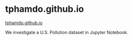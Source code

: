 # tphamdo.github.io
<a href="https://tphamdo.github.io/">tphamdo.github.io</a>

We investigate a U.S. Pollution dataset in Jupyter Notebook.
